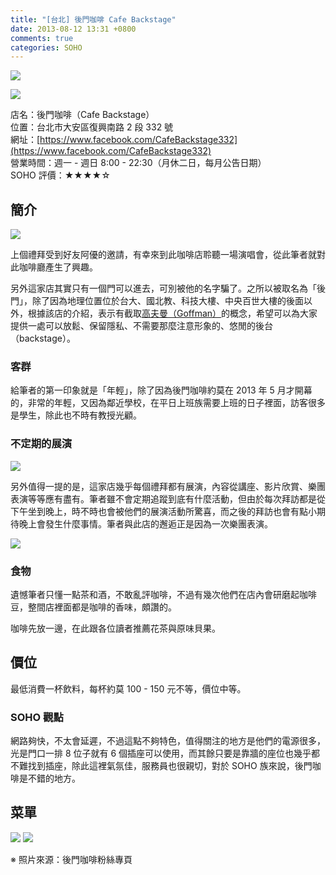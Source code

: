 ```yaml
---
title: "[台北] 後門咖啡 Cafe Backstage"
date: 2013-08-12 13:31 +0800
comments: true
categories: SOHO
---
```


![](/images/cafe-backstage.jpg)

![](/images/cafe-backstage-3.jpg)

店名：後門咖啡（Cafe Backstage）  
位置：台北市大安區復興南路 2 段 332 號  
網址：[https://www.facebook.com/CafeBackstage332](https://www.facebook.com/CafeBackstage332)  
營業時間：週一 - 週日 8:00 - 22:30（月休二日，每月公告日期）  
SOHO 評價：★★★★☆  

## 簡介

![](/images/cafe-backstage-2.jpg)

上個禮拜受到好友阿優的邀請，有幸來到此咖啡店聆聽一場演唱會，從此筆者就對此咖啡廳產生了興趣。

另外這家店其實只有一個門可以進去，可別被他的名字騙了。之所以被取名為「後門」，除了因為地理位置位於台大、國北教、科技大樓、中央百世大樓的後面以外，根據該店的介紹，表示有截取[高夫曼（Goffman）](http://en.wikipedia.org/wiki/Erving_Goffman)的概念，希望可以為大家提供一處可以放鬆、保留隱私、不需要那麼注意形象的、悠閒的後台（backstage）。

### 客群

給筆者的第一印象就是「年輕」，除了因為後門咖啡約莫在 2013 年 5 月才開幕的，非常的年輕，又因為鄰近學校，在平日上班族需要上班的日子裡面，訪客很多是學生，除此也不時有教授光顧。

### 不定期的展演

![](/images/cafe-backstage-8.jpg)

另外值得一提的是，這家店幾乎每個禮拜都有展演，內容從講座、影片欣賞、樂團表演等等應有盡有。筆者雖不會定期追蹤到底有什麼活動，但由於每次拜訪都是從下午坐到晚上，時不時也會被他們的展演活動所驚喜，而之後的拜訪也會有點小期待晚上會發生什麼事情。筆者與此店的邂逅正是因為一次樂團表演。


![](/images/cafe-backstage-7.jpg)
### 食物

遺憾筆者只懂一點茶和酒，不敢亂評咖啡，不過有幾次他們在店內會研磨起咖啡豆，整間店裡面都是咖啡的香味，頗讚的。

咖啡先放一邊，在此跟各位讀者推薦花茶與原味貝果。

## 價位

最低消費一杯飲料，每杯約莫 100 - 150 元不等，價位中等。

### SOHO 觀點

網路夠快，不太會延遲，不過這點不夠特色，值得關注的地方是他們的電源很多，光是門口一排 8 位子就有 6 個插座可以使用，而其餘只要是靠牆的座位也幾乎都不難找到插座，除此這裡氣氛佳，服務員也很親切，對於 SOHO 族來說，後門咖啡是不錯的地方。

## 菜單

![](/images/cafe-backstage-4.jpg)
![](/images/cafe-backstage-5.jpg)

※ 照片來源：後門咖啡粉絲專頁
